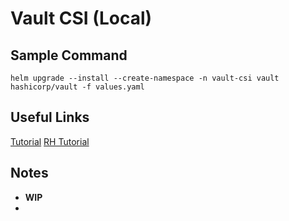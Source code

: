 # Vault CSI (Local)

## Sample Command

```
helm upgrade --install --create-namespace -n vault-csi vault hashicorp/vault -f values.yaml
```

## Useful Links

[Tutorial](https://developer.hashicorp.com/vault/tutorials/kubernetes/kubernetes-secret-store-driver)
[RH Tutorial](https://www.redhat.com/en/blog/openshift-secrets-store-csi-driver-vault)

## Notes

* **WIP**
*
